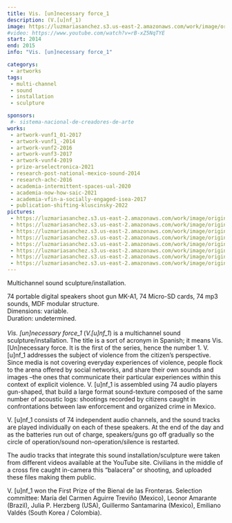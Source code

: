 ```yaml
---
title: Vis. [un]necessary force_1
description: (V.[u]nf_1)
image: https://luzmariasanchez.s3.us-east-2.amazonaws.com/work/image/original/vis1-1.jpg
#video: https://www.youtube.com/watch?v=rB-xZ5NqTYE
start: 2014
end: 2015
info: "Vis. [un]necessary force_1"

categorys:
 - artworks
tags:
 - multi-channel
 - sound
 - installation
 - sculpture

sponsors:
 #- sistema-nacional-de-creadores-de-arte
works:
 - artwork-vunf1_01-2017
 - artwork-vunf1_-2014
 - artwork-vunf2-2016
 - artwork-vunf3-2017
 - artwork-vunf4-2019
 - prize-arselectronica-2021
 - research-post-national-mexico-sound-2014
 - research-achc-2016
 - academia-intermittent-spaces-ual-2020
 - academia-now-how-saic-2021
 - academia-vfin-a-socially-engaged-isea-2017
 - publication-shifting-kluscinsky-2022
pictures:
 - https://luzmariasanchez.s3.us-east-2.amazonaws.com/work/image/original/vis1-2.jpg
 - https://luzmariasanchez.s3.us-east-2.amazonaws.com/work/image/original/vis1-3.jpg
 - https://luzmariasanchez.s3.us-east-2.amazonaws.com/work/image/original/vis1-4.jpg
 - https://luzmariasanchez.s3.us-east-2.amazonaws.com/work/image/original/vis1-5.jpg
 - https://luzmariasanchez.s3.us-east-2.amazonaws.com/work/image/original/vis1-6.jpg
 - https://luzmariasanchez.s3.us-east-2.amazonaws.com/work/image/original/vis1-7.jpg
 - https://luzmariasanchez.s3.us-east-2.amazonaws.com/work/image/original/vis1-8.jpg
 - https://luzmariasanchez.s3.us-east-2.amazonaws.com/work/image/original/vis1-9.jpg
---
```


Multichannel sound sculpture/installation. 

74 portable digital speakers shoot gun MK-A1, 74 Micro-SD cards, 74 mp3 sounds, MDF modular structure.\
Dimensions: variable.\
Duration: undetermined.\
\
*Vis. [un]necessary force_1* (*V.[u]nf_1*) is a multichannel sound sculpture/installation.<!--more-->  The title is a sort of acronym in Spanish; it means Vis. [Un]necessary force. It is the first of the series, hence the number 1. V. [u]nf_1  addresses the subject of violence from the citizen’s perspective. Since media is not covering everyday experiences of violence, people flock to the arena offered by social networks, and share their own sounds and images –the ones that communicate their particular experiences within this context of explicit violence. V. [u]nf_1  is assembled using 74 audio players gun-shaped, that build a large format sound-texture composed of the same number of acoustic logs: shootings recorded by citizens caught in confrontations between law enforcement and organized crime in Mexico.

V. [u]nf_1  consists of 74 independent audio channels, and the sound tracks are played individually on each of these speakers. At the end of the day and as the batteries run out of charge, speakers/guns go off gradually so the circle of operation/sound non-operation/silence is restarted.

The audio tracks that integrate this sound installation/sculpture were taken from different videos available at the YouTube site. Civilians in the middle of a cross fire caught in-camera this “balacera” or shooting, and uploaded these files making them public.

V. [u]nf_1  won the First Prize of the Bienal de las Fronteras. Selection committee: María del Carmen Aguirre Treviño (Mexico), Leonor Amarante (Brazil), Julia P. Herzberg (USA), Guillermo Santamarina (Mexico), Emiliano Valdés (South Korea / Colombia).